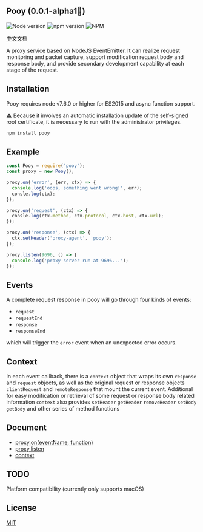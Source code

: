 ## Pooy (0.0.1-alpha1🐣)

![Node version](https://img.shields.io/badge/node->%3D7.6.0-brightgreen.svg) ![npm version](https://img.shields.io/npm/v/pooy.svg) ![NPM](https://img.shields.io/npm/l/pooy)

[中文文档](./README-zh.md)

A proxy service based on NodeJS EventEmitter. It can realize request monitoring and packet capture, support modification request body and response body, and provide secondary development capability at each stage of the request.

## Installation

Pooy requires node v7.6.0 or higher for ES2015 and async function support.

⚠️ Because it involves an automatic installation update of the self-signed root certificate, it is necessary to run with the administrator privileges.

```bash
npm install pooy
```

## Example

```js
const Pooy = require('pooy');
const proxy = new Pooy();

proxy.on('error', (err, ctx) => {
  console.log('oops, something went wrong!', err);
  consle.log(ctx);
});

proxy.on('request', (ctx) => {
  consle.log(ctx.method, ctx.protocol, ctx.host, ctx.url);
});

proxy.on('response', (ctx) => {
  ctx.setHeader('proxy-agent', 'pooy');
});

proxy.listen(9696, () => {
  console.log('proxy server run at 9696...');
});
```

## Events

A complete request response in pooy will go through four kinds of events:

- `request`
- `requestEnd`
- `response`
- `responseEnd`

which will trigger the `error` event when an unexpected error occurs.


## Context

In each event callback, there is a `context` object that wraps its own `response` and `request` objects, as well as the original request or response objects `clientRequest` and `remoteResponse` that mount the current event. Additional for easy modification or retrieval of some request or response body related information `context` also provides `setHeader` `getHeader` `removeHeader` `setBody` `getBody` and other series of method functions

## Document

- [proxy.on(eventName, function)](./api.md#proxyon)
- [proxy.listen](./api.md#proxylisten)
- [context](./api.md#context)

## TODO

Platform compatibility (currently only supports macOS)

## License

[MIT](./LICENSE)
